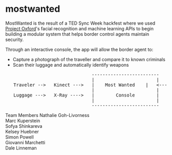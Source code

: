 # mostwanted
MostWanted is the result of a TED Sync Week hackfest where we used <a target="_blank" href="https://www.projectoxford.ai/">Project Oxford</a>'s facial recognition and machine learning APIs to begin building a modular system that helps border control agents maintain security. 
<p>
Through an interactive console, the app will allow the border agent to:
<ul>
<li>Capture a photograph of the traveller and compare it to known criminals
<li>Scan their luggage and automatically identify weapons
</ul>

<p>
<pre>
                                -------------------------
                                |                       |	
   Traveler -->   Kinect --->   |    Most Wanted	|   <----- Oxford Similar Face API      <---- FBI Most Wanted
                                |                       |
   Luggage --->   X-Ray ---->   |        Console        |   <----- Weapon Detection Web Service <---- Azure ML
                                |                       |					
                                -------------------------
</pre

<h2>Team Members</h2>
Nathalie Goh-Livorness<br>
Marc Kuperstein<br>
Sofya Shinkareva<br>
Kelsey Huebner<br>
Simon Powell<br>
Giovanni Marchetti<br>
Dale Linneman<br>


